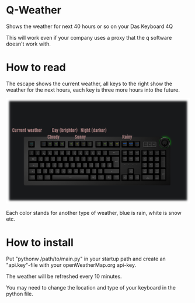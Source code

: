 # Q-Weather
Shows the weather for next 40 hours or so on your Das Keyboard 4Q

This will work even if your company uses a proxy that the q software doesn't work with.

# How to read
The escape shows the current weather, all keys to the right show the weather for the next hours,
each key is three more hours into the future.


![image of a keyboard with some text](q-weather.png)

Each color stands for another type of weather, blue is rain, white is snow etc.

# How to install
Put "pythonw /path/to/main.py" in your startup path and create an "api.key"-file with your openWeatherMap.org api-key.

The weather will be refreshed every 10 minutes.

You may need to change the location and type of your keyboard in the python file.